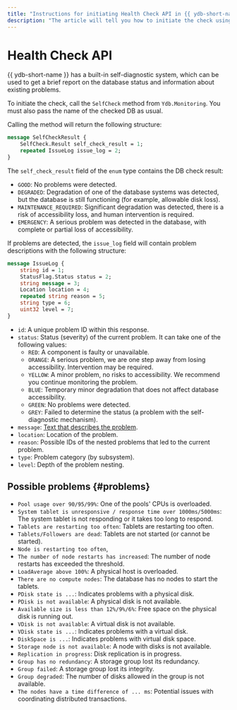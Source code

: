 ```yaml
---
title: "Instructions for initiating Health Check API in {{ ydb-short-name }}"
description: "The article will tell you how to initiate the check using the Health Check API built-in self-diagnostic system in {{ ydb-short-name }}."
---
```


# Health Check API

{{ ydb-short-name }} has a built-in self-diagnostic system, which can be used to get a brief report on the database status and information about existing problems.

To initiate the check, call the `SelfCheck` method from `Ydb.Monitoring`. You must also pass the name of the checked DB as usual.

Calling the method will return the following structure:

```protobuf
message SelfCheckResult {
    SelfCheck.Result self_check_result = 1;
    repeated IssueLog issue_log = 2;
}
```

The `self_check_result` field of the `enum` type contains the DB check result:

* `GOOD`: No problems were detected.
* `DEGRADED`: Degradation of one of the database systems was detected, but the database is still functioning (for example, allowable disk loss).
* `MAINTENANCE_REQUIRED`: Significant degradation was detected, there is a risk of accessibility loss, and human intervention is required.
* `EMERGENCY`: A serious problem was detected in the database, with complete or partial loss of accessibility.

If problems are detected, the `issue_log` field will contain problem descriptions with the following structure:

```protobuf
message IssueLog {
    string id = 1;
    StatusFlag.Status status = 2;
    string message = 3;
    Location location = 4;
    repeated string reason = 5;
    string type = 6;
    uint32 level = 7;
}
```

* `id`: A unique problem ID within this response.
* `status`: Status (severity) of the current problem. It can take one of the following values:
   * `RED`: A component is faulty or unavailable.
   * `ORANGE`: A serious problem, we are one step away from losing accessibility. Intervention may be required.
   * `YELLOW`: A minor problem, no risks to accessibility. We recommend you continue monitoring the problem.
   * `BLUE`: Temporary minor degradation that does not affect database accessibility.
   * `GREEN`: No problems were detected.
   * `GREY`: Failed to determine the status (a problem with the self-diagnostic mechanism).
* `message`: [Text that describes the problem](#problems).
* `location`: Location of the problem.
* `reason`: Possible IDs of the nested problems that led to the current problem.
* `type`: Problem category (by subsystem).
* `level`: Depth of the problem nesting.

## Possible problems {#problems}

* `Pool usage over 90/95/99%`: One of the pools' CPUs is overloaded.
* `System tablet is unresponsive / response time over 1000ms/5000ms`: The system tablet is not responding or it takes too long to respond.
* `Tablets are restarting too often`: Tablets are restarting too often.
* `Tablets/Followers are dead`: Tablets are not started (or cannot be started).
* `Node is restarting too often`,
* `The number of node restarts has increased`: The number of node restarts has exceeded the threshold.
* `LoadAverage above 100%`: A physical host is overloaded.
* `There are no compute nodes`: The database has no nodes to start the tablets.
* `PDisk state is ...`: Indicates problems with a physical disk.
* `PDisk is not available`: A physical disk is not available.
* `Available size is less than 12%/9%/6%`: Free space on the physical disk is running out.
* `VDisk is not available`: A virtual disk is not available.
* `VDisk state is ...`: Indicates problems with a virtual disk.
* `DiskSpace is ...`: Indicates problems with virtual disk space.
* `Storage node is not available`: A node with disks is not available.
* `Replication in progress`: Disk replication is in progress.
* `Group has no redundancy`: A storage group lost its redundancy.
* `Group failed`: A storage group lost its integrity.
* `Group degraded`: The number of disks allowed in the group is not available.
* `The nodes have a time difference of ... ms`: Potential issues with coordinating distributed transactions.
